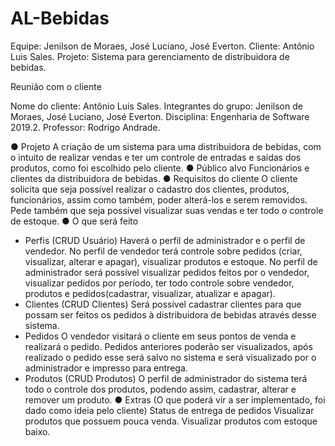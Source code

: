 # AL-Bebidas

Equipe: Jenilson de Moraes, José Luciano, José Everton.
Cliente: Antônio Luis Sales.
Projeto: Sistema para gerenciamento de distribuidora de bebidas.


Reunião com o cliente

Nome do cliente: Antônio Luis Sales.
Integrantes do grupo: Jenilson de Moraes, José Luciano, José Everton.
Disciplina: Engenharia de Software 2019.2.
Professor: Rodrigo Andrade.

● Projeto 
A criação de um sistema para uma distribuidora de bebidas, com o intuito de realizar vendas e ter um controle de entradas e saídas dos produtos, como foi escolhido pelo cliente.
● Público alvo 
Funcionários e clientes da distribuidora de bebidas. 
● Requisitos do cliente 
O cliente solicita que seja possível realizar o cadastro dos clientes, produtos, funcionários, assim como também, poder alterá-los e serem removidos. Pede também que seja possível visualizar suas vendas e ter todo o controle de estoque.
● O que será feito 
- Perfis (CRUD Usuário) 
Haverá o perfil de administrador e o perfil de vendedor. No perfil de vendedor terá controle sobre pedidos (criar, visualizar, alterar e apagar), visualizar produtos e estoque.
No perfil de administrador será possível visualizar pedidos feitos por o vendedor, visualizar pedidos por período, ter todo controle sobre vendedor, produtos e pedidos(cadastrar, visualizar, atualizar e apagar).
- Clientes (CRUD Clientes) 
Será possível cadastrar clientes para que possam ser feitos os pedidos à distribuidora de bebidas através desse sistema.
- Pedidos 
O vendedor visitará o cliente em seus pontos de venda e realizará o pedido. Pedidos anteriores poderão ser visualizados, após realizado o pedido esse será salvo no sistema e será visualizado por o administrador e impresso para entrega.
- Produtos (CRUD Produtos)
	O perfil de administrador do sistema terá todo o controle dos produtos,  podendo assim, cadastrar, alterar e remover um produto.
● Extras (O que poderá vir a ser implementado, foi dado como ideia pelo cliente) 
Status de entrega de pedidos
Visualizar produtos que possuem pouca venda.
Visualizar produtos com estoque baixo.


